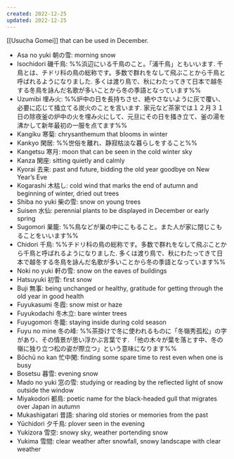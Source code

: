 ```yaml
---
created: 2022-12-25
updated: 2022-12-25
---
```

[[Usucha Gomei]] that can be used in December.

- Asa no yuki 朝の雪: morning snow
- Isochidori 磯千鳥: %%浜辺にいる千鳥のこと。「浦千鳥」ともいいます. 千鳥とは、チドリ科の鳥の総称です。多数で群れをなして飛ぶことから千鳥と呼ばれるようになりました. 多くは渡り鳥で、秋にわたってきて日本で越冬する冬鳥を詠んだ名歌が多いことから冬の季語となっています%%
- Uzumibi 埋み火: %%炉中の日を長持ちさせ、絶やさないように灰で覆い、必要に応じて掻立てる炭火のことを言います. 家元など茶家では１２月３１日の除夜釜の炉中の火を埋み火にして、元旦にその日を掻き立て、釜の湯を沸かして新年最初の一服を点てます%%
- Kangiku 寒菊: chrysanthemum that blooms in winter
- Kankyo 閑居: %%世俗を離れ、静寂枯淡な暮らしをすること%%
- Kangetsu 寒月: moon that can be seen in the cold winter sky
- Kanza 閑座: sitting quietly and calmly
- Kyorai 去来: past and future, bidding the old year goodbye on New Year’s Eve
- Kogarashi 木枯し: cold wind that marks the end of autumn and beginning of winter, dried out trees
- Shiba no yuki 柴の雪: snow on young trees
- Suisen 水仙: perennial plants to be displayed in December or early spring
- Sugomori 巣籠: %%鳥などが巣の中にこもること。また人が家に閉じこもることをいいます%%
- Chidori 千鳥: %%チドリ科の鳥の総称です。多数で群れをなして飛ぶことから千鳥と呼ばれるようになりました. 多くは渡り鳥で、秋にわたってきて日本で越冬する冬鳥を詠んだ名歌が多いことから冬の季語となっています%%
- Noki no yuki 軒の雪: snow on the eaves of buildings
- Hatsuyuki 初雪: first snow
- Buji 無事: being unchanged or healthy, gratitude for getting through the old year in good health
- Fuyukasumi 冬霞: snow mist or haze
- Fuyukodachi 冬木立: bare winter trees
- Fuyugomori 冬籠: staying inside during cold season
- Fuyu no mine 冬の峰: %%茶掛けで冬に使われるものに「冬嶺秀孤松」の字があり、その情景が思い浮かぶ言葉です. 「他の木々が葉を落とす中、冬の嶺に独り立つ松の姿が際立つ」という意味になります%%
- Bōchū no kan 忙中閑: finding some spare time to rest even when one is busy
- Bosetsu 暮雪: evening snow
- Mado no yuki 窓の雪: studying or reading by the reflected light of snow outside the window
- Miyakodori 都鳥: poetic name for the black-headed gull that migrates over Japan in autumn
- Mukashigatari 昔語: sharing old stories or memories from the past
- Yūchidori 夕千鳥: plover seen in the evening
- Yukizora 雪空: snowy sky, weather portending snow
- Yukima 雪間: clear weather after snowfall, snowy landscape with clear weather
